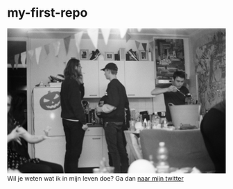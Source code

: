 # my-first-repo
![fotofeest](000067680003.jpg)
Wil je weten wat ik in mijn leven doe? Ga dan [naar mijn twitter](twitter.com/lievlaai)
